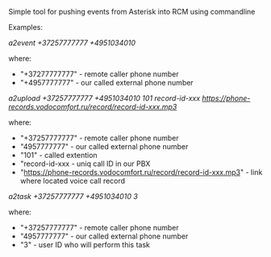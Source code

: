 Simple tool for pushing events from Asterisk into RCM using commandline

Examples:

*a2event +37257777777 +4951034010*

where:
  - "+37277777777"  - remote caller phone number
  - "+4957777777"   - our called external phone number


*a2upload +37257777777 +4951034010 101 record-id-xxx https://phone-records.vodocomfort.ru/record/record-id-xxx.mp3*

where:
  - "+37257777777"  - remote caller phone number
  - "4957777777"    - our called external phone number
  - "101"           - called extention
  - "record-id-xxx  - uniq call ID in our PBX
  - "https://phone-records.vodocomfort.ru/record/record-id-xxx.mp3"
                    - link where located voice call record

*a2task +37257777777 +4951034010 3*

where:
  - "+37257777777"  - remote caller phone number
  - "4957777777"    - our called external phone number
  - "3"             - user ID who will perform this task
